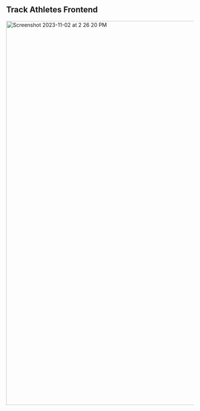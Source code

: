 ## Track Athletes Frontend 


<img width="1033" alt="Screenshot 2023-11-02 at 2 26 20 PM" src="https://github.com/colinfitzgerald328/track-athletes-frontend/assets/64982557/8e9de6b7-0608-44d3-9165-55fabc9f4f0b">
